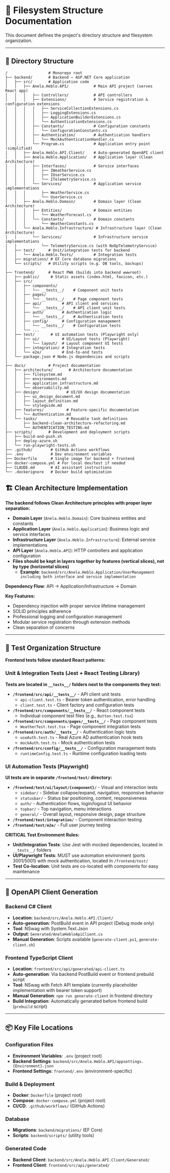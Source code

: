 # 📁 Filesystem Structure Documentation

This document defines the project's directory structure and filesystem organization.

---

## 📁 Directory Structure

```
/                  # Monorepo root
├── backend/       # Backend – ASP.NET Core application
│   ├── src/       # Application code
│   │   ├── Anela.Heblo.API/           # Main API project (serves React app)
│   │   │   ├── Controllers/           # API controllers
│   │   │   ├── Extensions/            # Service registration & configuration extensions
│   │   │   │   ├── ServiceCollectionExtensions.cs
│   │   │   │   ├── LoggingExtensions.cs
│   │   │   │   ├── ApplicationBuilderExtensions.cs
│   │   │   │   └── AuthenticationExtensions.cs
│   │   │   ├── Constants/             # Configuration constants
│   │   │   │   └── ConfigurationConstants.cs
│   │   │   ├── Authentication/        # Authentication handlers
│   │   │   │   └── MockAuthenticationHandler.cs
│   │   │   └── Program.cs             # Application entry point (simplified)
│   │   ├── Anela.Heblo.API.Client/    # Auto-generated OpenAPI client
│   │   ├── Anela.Heblo.Application/   # Application layer (Clean Architecture)
│   │   │   ├── Interfaces/            # Service interfaces
│   │   │   │   ├── IWeatherService.cs
│   │   │   │   ├── IUserService.cs
│   │   │   │   └── ITelemetryService.cs
│   │   │   └── Services/              # Application service implementations
│   │   │       ├── WeatherService.cs
│   │   │       └── UserService.cs
│   │   ├── Anela.Heblo.Domain/        # Domain layer (Clean Architecture)
│   │   │   ├── Entities/              # Domain entities
│   │   │   │   └── WeatherForecast.cs
│   │   │   └── Constants/             # Domain constants
│   │   │       └── WeatherConstants.cs
│   │   └── Anela.Heblo.Infrastructure/ # Infrastructure layer (Clean Architecture)
│   │       └── Services/              # Infrastructure service implementations
│   │           └── TelemetryService.cs (with NoOpTelemetryService)
│   ├── test/      # Unit/integration tests for backend
│   │   └── Anela.Heblo.Tests/         # Integration tests
│   ├── migrations/ # EF Core database migrations
│   └── scripts/   # Utility scripts (e.g. DB tools, backups)
│
├── frontend/      # React PWA (builds into backend wwwroot)
│   ├── public/     # Static assets (index.html, favicon, etc.)
│   ├── src/
│   │   ├── components/
│   │   │   └── __tests__/    # Component unit tests
│   │   ├── pages/
│   │   │   └── __tests__/    # Page component tests
│   │   ├── api/         # API client and services
│   │   │   └── __tests__/    # API client unit tests
│   │   ├── auth/        # Authentication logic
│   │   │   └── __tests__/    # Authentication tests
│   │   ├── config/      # Configuration management
│   │   │   └── __tests__/    # Configuration tests
│   │   └── ...
│   ├── test/       # UI automation tests (Playwright only)
│   │   ├── ui/          # UI/Layout tests (Playwright)
│   │   │   └── layout/  # Layout component UI tests
│   │   ├── integration/ # Integration tests
│   │   └── e2e/         # End-to-end tests
│   └── package.json # Node.js dependencies and scripts
│
├── docs/          # Project documentation
│   ├── architecture/       # Architecture documentation
│   │   ├── filesystem.md
│   │   ├── environments.md
│   │   ├── application_infrastructure.md
│   │   └── observability.md
│   ├── design/            # UI/UX design documentation
│   │   ├── ui_design_document.md
│   │   ├── layout_definition.md
│   │   └── styleguide.md
│   ├── features/          # Feature-specific documentation
│   │   └── Authentication.md
│   └── tasks/             # Reusable task definitions
│       ├── backend-clean-architecture-refactoring.md
│       └── AUTHENTICATION_TESTING.md
├── scripts/       # Development and deployment scripts
│   ├── build-and-push.sh
│   ├── deploy-azure.sh
│   └── run-playwright-tests.sh
├── .github/        # GitHub Actions workflows
├── .env            # Dev environment variables
├── Dockerfile      # Single image for backend + frontend
├── docker-compose.yml # For local dev/test if needed
├── CLAUDE.md       # AI assistant instructions
└── .dockerignore   # Docker build optimization
```
## 🏗️ Clean Architecture Implementation

**The backend follows Clean Architecture principles with proper layer separation:**

- **Domain Layer** (`Anela.Heblo.Domain`): Core business entities and constants
- **Application Layer** (`Anela.Heblo.Application`): Business logic and service interfaces
- **Infrastructure Layer** (`Anela.Heblo.Infrastructure`): External service implementations
- **API Layer** (`Anela.Heblo.API`): HTTP controllers and application configuration
- **Files should be kept in layers together by features (vertical slices), not by type (horizontal slices)**
  - **Example**: `backend/src/Anela.Heblo.Application/UserManagement including both interface and service implementation`

**Dependency Flow**: API → Application/Infrastructure → Domain

**Key Features:**
- Dependency injection with proper service lifetime management
- SOLID principles adherence
- Professional logging and configuration management
- Modular service registration through extension methods
- Clean separation of concerns

---

## 🧪 Test Organization Structure

**Frontend tests follow standard React patterns:**

### **Unit & Integration Tests (Jest + React Testing Library)**
**Tests are located in `__tests__/` folders next to the components they test:**

- **`/frontend/src/api/__tests__/`** - API client unit tests
  - `api-client.test.ts` - Bearer token authentication, error handling
  - `client.test.ts` - Client factory and configuration tests
- **`/frontend/src/components/__tests__/`** - React component tests
  - Individual component test files (e.g., `Button.test.tsx`)
- **`/frontend/src/components/pages/__tests__/`** - Page component tests
  - `WeatherTest.test.tsx` - Page component integration tests
- **`/frontend/src/auth/__tests__/`** - Authentication logic tests
  - `useAuth.test.ts` - Real Azure AD authentication hook tests
  - `mockAuth.test.ts` - Mock authentication tests
- **`/frontend/src/config/__tests__/`** - Configuration management tests
  - `runtimeConfig.test.ts` - Runtime configuration loading tests

### **UI Automation Tests (Playwright)**
**UI tests are in separate `/frontend/test/` directory:**

- **`/frontend/test/ui/layout/{component}/`** - Visual and interaction tests
  - `sidebar/` - Sidebar collapse/expand, navigation, responsive behavior
  - `statusbar/` - Status bar positioning, content, responsiveness  
  - `auth/` - Authentication flows, login/logout UI behavior
  - `topbar/` - Top navigation, menu interactions
  - `general/` - Overall layout, responsive design, page structure
- **`/frontend/test/integration/`** - Component interaction testing
- **`/frontend/test/e2e/`** - Full user journey testing

**CRITICAL Test Environment Rules:**
- **Unit/Integration Tests**: Use Jest with mocked dependencies, located in `__tests__/` folders
- **UI/Playwright Tests**: MUST use automation environment (ports 3001/5001) with mock authentication, located in `/frontend/test/`
- **Test Co-location**: Unit tests are co-located with components for easy maintenance

---

## 🔧 OpenAPI Client Generation

### Backend C# Client

- **Location**: `backend/src/Anela.Heblo.API.Client/`
- **Auto-generation**: PostBuild event in API project (Debug mode only)
- **Tool**: NSwag with System.Text.Json
- **Output**: `Generated/AnelaHebloApiClient.cs`
- **Manual Generation**: Scripts available (`generate-client.ps1`, `generate-client.sh`)

  

### Frontend TypeScript Client

- **Location**: `frontend/src/api/generated/api-client.ts`
- **Auto-generation**: Via backend PostBuild event or frontend prebuild script
- **Tool**: NSwag with Fetch API template (currently placeholder implementation with bearer token support)
- **Manual Generation**: `npm run generate-client` in frontend directory
- **Build Integration**: Automatically generated before frontend build (`prebuild` script)

---

## 📦 Key File Locations

### Configuration Files
- **Environment Variables**: `.env` (project root)
- **Backend Settings**: `backend/src/Anela.Heblo.API/appsettings.{Environment}.json`
- **Frontend Settings**: `frontend/.env` (environment-specific)

### Build & Deployment
- **Docker**: `Dockerfile` (project root)
- **Compose**: `docker-compose.yml` (project root)
- **CI/CD**: `.github/workflows/` (GitHub Actions)

### Database
- **Migrations**: `backend/migrations/` (EF Core)
- **Scripts**: `backend/scripts/` (utility tools)

### Generated Code
- **Backend Client**: `backend/src/Anela.Heblo.API.Client/Generated/`
- **Frontend Client**: `frontend/src/api/generated/`